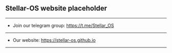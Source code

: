 ## Stellar-OS website placeholder

---

- Join our telegram group: https://t.me/Stellar_OS

---

- Our website: https://stellar-os.github.io

---
